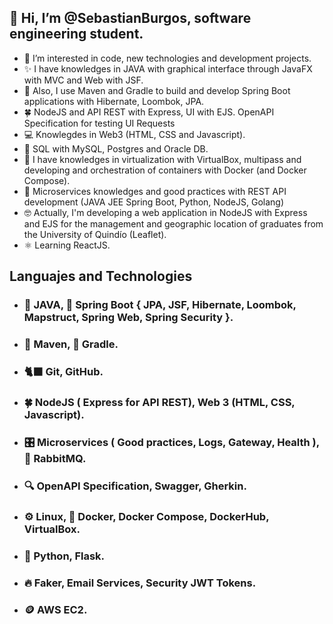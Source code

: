## 👋 Hi, I’m @SebastianBurgos, software engineering student.
- 👀 I’m interested in code, new technologies and development projects.
- ✨ I have knowledges in JAVA with graphical interface through JavaFX with MVC and Web with JSF.
- 🌱 Also, I use Maven and Gradle to build and develop Spring Boot applications with Hibernate, Loombok, JPA.
- 🍀 NodeJS and API REST with Express, UI with EJS. OpenAPI Specification for testing UI Requests
- 💻 Knowlegdes in Web3 (HTML, CSS and Javascript).
- 🔐 SQL with MySQL, Postgres and Oracle DB.
- 🐋 I have knowledges in virtualization with VirtualBox, multipass and developing and orchestration of containers with Docker (and Docker Compose).
- 🦖 Microservices knowledges and good practices with REST API development (JAVA JEE Spring Boot, Python, NodeJS, Golang)
- 🤓 Actually, I'm developing a web application in NodeJS with Express and EJS for the management and geographic location of graduates from the University of Quindío (Leaflet).
- ⚛️ Learning ReactJS.

## Languajes and Technologies
- ### 🍵 JAVA, 🍃 Spring Boot { JPA, JSF, Hibernate, Loombok, Mapstruct, Spring Web, Spring Security }.
- ### 🍁 Maven, 🐘 Gradle.
- ### 🐈‍⬛ Git, GitHub.
- ### 🍀 NodeJS ( Express for API REST), Web 3 (HTML, CSS, Javascript).
- ### 🎛️ Microservices ( Good practices, Logs, Gateway, Health ), 🐇 RabbitMQ.
- ### 🔍 OpenAPI Specification, Swagger, Gherkin.
- ### ⚙️ Linux, 🐋 Docker, Docker Compose, DockerHub, VirtualBox.
- ### 🐍 Python, Flask.
- ### 🔥 Faker, Email Services, Security JWT Tokens.
- ### 🪙 AWS EC2.
<!---
SebastianBurgos/SebastianBurgos is a ✨ special ✨ repository because its `README.md` (this file) appears on your GitHub profile.
You can click the Preview link to take a look at your changes.
--->
